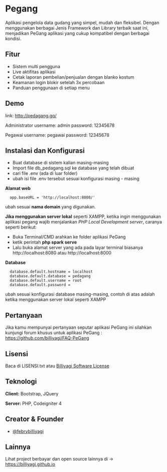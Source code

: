 
# Pegang

Aplikasi pengelola data gudang yang simpel, mudah dan fleksibel. Dengan menggunakan berbagai Jenis Framework dan Library terbaik saat ini, menjadikan PeGang aplikasi yang cukup kompatibel dengan berbagai kondisi.


## Fitur

- Sistem multi pengguna
- Live aktifitas aplikasi
- Cetak laporan pembelian/penjualan dengan blanko kostum
- Keamanan login blokir setelah 3x percobaan
- Panduan penggunaan di setiap menu


## Demo

link: http://pedagang.gq/

Administrator
username: admin
password: 12345678

Pegawai
username: pegawai
password: 12345678

## Instalasi dan Konfigurasi

- Buat database di sistem kalian masing-masing
- Import file db_pedagang.sql ke database yang telah dibuat
- cari file .env (ada di luar folder) 
- ubah isi file .env tersebut sesuai konfigurasi masing - masing


**Alamat web**
```
  app.baseURL = 'http://localhost:8080/'
```
ubah sesuai **nama domain** yang digunakan.

**Jika menggunakan server lokal** seperti XAMPP, ketika ingin menggunakan aplikasi pegang wajib menjalankan *PHP Local Development server*, caranya seperti berikut:

- Buka Terminal/CMD arahkan ke folder aplikasi PeGang
- ketik perintah **php spark serve**
- Lalu buka alamat server yang ada pada layar terminal biasanya http://localhost:8080 atau http://localhost:8000

**Database**
```
  database.default.hostname = localhost
  database.default.database = pedagang
  database.default.username = root
  database.default.password = 
```
ubah sesuai konfigurasi database masing-masing, contoh di atas adalah ketika menggunakan server lokal seperti XAMPP
## Pertanyaan
Jika kamu mempunyai pertanyaan seputar aplikasi PeGang ini silahkan kunjungi
forum khusus untuk aplikasi PeGang : https://github.com/billiyagi/FAQ-PeGang

## Lisensi
Baca di LISENSI.txt atau [Billiyagi Software License](https://pastebin.com/MpkdjBjT)


## Teknologi

**Client:** Bootstrap, JQuery

**Server:** PHP, Codeigniter 4


## Creator & Founder

- [@febrybilliyagi](https://www.github.com/billiyagi)


## Lainnya

Lihat project berbayar dan open source lainnya di -> https://billiyagi.github.io

